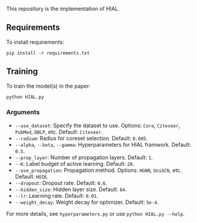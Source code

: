 This repository is the implementation of HIAL. 

## Requirements

To install requirements:

```setup
pip install -r requirements.txt
```


## Training

To train the model(s) in the paper:
```python
python HIAL.py
```

### Arguments
- `--use_dataset`: Specify the dataset to use. Options: `Cora`, `Citeseer`, `PubMed`, `DBLP`, etc. Default: `Citeseer`.
- `--radium`: Radius for coreset selection. Default: `0.005`.
- `--alpha`, `--beta`, `--gamma`: Hyperparameters for HIAL framwork. Default: `0.5`.
- `--prop_layer`: Number of propagation layers. Default: `1`.
- `--K`: Label budget of active learning. Default: `20`.
- `--use_propagation`: Propagation method. Options: `HGNN`, `UniGCN`, etc. Default: `HOIK`.
- `--dropout`: Dropout rate. Default: `0.6`.
- `--hidden_size`: Hidden layer size. Default: `64`.
- `--lr`: Learning rate. Default: `0.01`.
- `--weight_decay`: Weight decay for optimizer. Default: `5e-4`.

For more details, see `hyperparameters.py` or use `python HIAL.py --help`.

